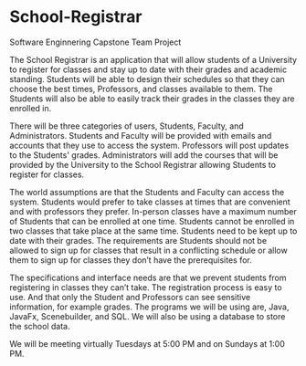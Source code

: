 # School-Registrar
Software Enginnering Capstone Team Project

The School Registrar is an application that will allow students of a University to register for classes and stay up to date with their grades and academic standing. Students will be able to design their schedules so that they can choose the best times, Professors, and classes available to them. The Students will also be able to easily track their grades in the classes they are enrolled in.

There will be three categories of users, Students, Faculty, and Administrators. Students and Faculty will be provided with emails and accounts that they use to access the system. Professors will post updates to the Students' grades. Administrators will add the courses that will be provided by the University to the School Registrar allowing Students to register for classes.

The world assumptions are that the Students and Faculty can access the system. Students would prefer to take classes at times that are convenient and with professors they prefer. In-person classes have a maximum number of Students that can be enrolled at one time. Students cannot be enrolled in two classes that take place at the same time. Students need to be kept up to date with their grades. The requirements are Students should not be allowed to sign up for classes that result in a conflicting schedule or allow them to sign up for classes they don’t have the prerequisites for.
    
The specifications and interface needs are that we prevent students from registering in classes they can’t take. The registration process is easy to use. And that only the Student and Professors can see sensitive information, for example grades. The programs we will be using are, Java, JavaFx, Scenebuilder, and SQL. We will also be using a database to store the school data. 

We will be meeting virtually Tuesdays at 5:00 PM and on Sundays at 1:00 PM.
